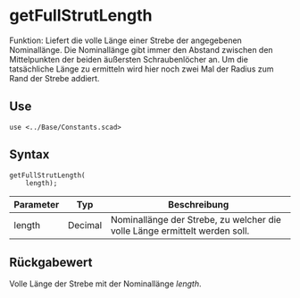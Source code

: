 # getFullStrutLength

Funktion: Liefert die volle Länge einer Strebe der angegebenen Nominallänge. Die Nominallänge gibt immer den Abstand zwischen den Mittelpunkten der beiden äußersten Schraubenlöcher an. Um die tatsächliche Länge zu ermitteln wird hier noch zwei Mal der Radius zum Rand der Strebe addiert.

## Use
```
use <../Base/Constants.scad>
```

## Syntax
```
getFullStrutLength(
    length);
```

| Parameter | Typ | Beschreibung |
| ------ | ------ | ------ |
| length | Decimal | Nominallänge der Strebe, zu welcher die volle Länge ermittelt werden soll. |

## Rückgabewert
Volle Länge der Strebe mit der Nominallänge *length*.
